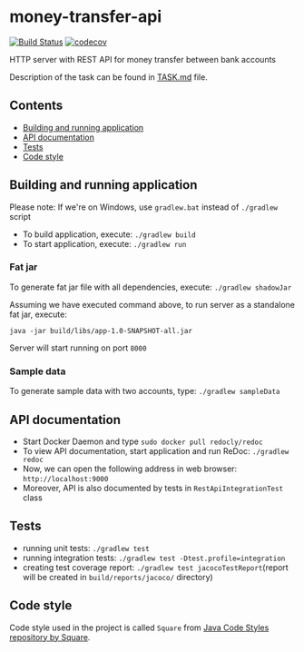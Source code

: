 # money-transfer-api

[![Build Status](https://img.shields.io/travis/pwittchen/money-transfer-api.svg?branch=master&style=flat-square)](https://travis-ci.org/pwittchen/money-transfer-api) [![codecov](https://img.shields.io/codecov/c/github/pwittchen/money-transfer-api/master.svg?style=flat-square&label=coverage)](https://codecov.io/gh/pwittchen/money-transfer-api/branch/master)

HTTP server with REST API for money transfer between bank accounts

Description of the task can be found in [TASK.md](https://github.com/pwittchen/money-transfer-api/blob/master/TASK.md) file.

Contents
--------
- [Building and running application](#building-and-running-application)
- [API documentation](#api-documentation)
- [Tests](#tests)
- [Code style](#code-style)

Building and running application
--------------------------------

Please note: If we're on Windows, use `gradlew.bat` instead of `./gradlew` script

- To build application, execute: `./gradlew build`
- To start application, execute: `./gradlew run`

### Fat jar

To generate fat jar file with all dependencies, execute: `./gradlew shadowJar`

Assuming we have executed command above, to run server as a standalone fat jar, execute:

```
java -jar build/libs/app-1.0-SNAPSHOT-all.jar
```

Server will start running on port `8000`

### Sample data

To generate sample data with two accounts, type: `./gradlew sampleData`

API documentation
-----------------

- Start Docker Daemon and type `sudo docker pull redocly/redoc`
- To view API documentation, start application and run ReDoc: `./gradlew redoc`
- Now, we can open the following address in web browser: `http://localhost:9000`
- Moreover, API is also documented by tests in `RestApiIntegrationTest` class

Tests
-----

- running unit tests: `./gradlew test`
- running integration tests: `./gradlew test -Dtest.profile=integration`
- creating test coverage report: `./gradlew test jacocoTestReport`(report will be created in `build/reports/jacoco/` directory)

Code style
----------

Code style used in the project is called `Square` from [Java Code Styles repository by Square](https://github.com/square/java-code-styles).
